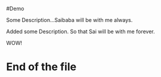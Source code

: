 #Demo

Some Description...Saibaba will be with me always.

Added some Description. So that Sai will be with me forever.

WOW!

# End of the file


